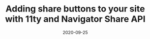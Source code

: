 ---
title: 'Adding share buttons to your site with 11ty and Navigator Share API'
tagline: Social media sharing for web content is now easier than even using native Browser APIs, at least on mobile anyway.
series:
  title: Building a personal blog
  order: 6
date: '2020-09-25'
tags:
  - 11ty
  - JavaScript
---